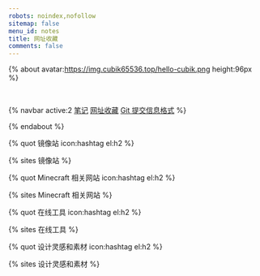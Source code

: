 ```yaml
---
robots: noindex,nofollow
sitemap: false
menu_id: notes
title: 网址收藏
comments: false
---
```


{% about avatar:https://img.cubik65536.top/hello-cubik.png height:96px %}

<br/>

{% navbar active:2 [笔记](/notes/) [网址收藏](/bookmarks/) [Git&nbsp;提交信息格式](/commit-message-conventions/) %}

{% endabout %}

{% quot 镜像站 icon:hashtag el:h2 %}

{% sites 镜像站 %}

{% quot Minecraft 相关网站 icon:hashtag el:h2 %}

{% sites Minecraft 相关网站 %}

{% quot 在线工具 icon:hashtag el:h2 %}

{% sites 在线工具 %}

{% quot 设计灵感和素材 icon:hashtag el:h2 %}

{% sites 设计灵感和素材 %}
